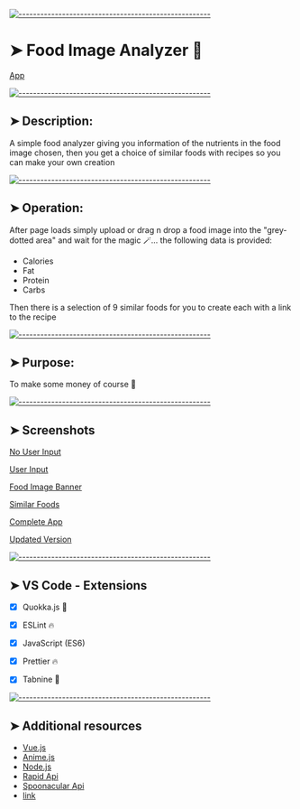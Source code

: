 
[![-----------------------------------------------------](https://raw.githubusercontent.com/andreasbm/readme/master/assets/lines/colored.png)](#image-analyzer-)

# ➤ Food Image Analyzer 🌠

[App](https://harry2k21.github.io/Recepie-App/)

[![-----------------------------------------------------](https://raw.githubusercontent.com/andreasbm/readme/master/assets/lines/colored.png)](#description-)

## ➤ Description: 

A simple food analyzer giving you information of the nutrients in the food image chosen, then you get a choice of similar foods with recipes so you can make your own creation



[![-----------------------------------------------------](https://raw.githubusercontent.com/andreasbm/readme/master/assets/lines/colored.png)](#operation-)

## ➤ Operation: 

After page loads simply upload or drag n drop a food image into the "grey-dotted area" and wait for the magic 🪄...
the following data is provided:

 - Calories
 - Fat
 - Protein
 - Carbs

Then there is a selection of 9 similar foods for you to create each with a link to the recipe 
                               
                                                          

[![-----------------------------------------------------](https://raw.githubusercontent.com/andreasbm/readme/master/assets/lines/colored.png)](#purpose)

## ➤ Purpose:
To make some money of course 🤑


[![-----------------------------------------------------](https://raw.githubusercontent.com/andreasbm/readme/master/assets/lines/colored.png)](#screenshots)

## ➤ Screenshots

[No User Input](https://user-images.githubusercontent.com/125808990/233476581-2fd1476a-492d-4a55-b869-158e9eb88f32.png)

[User Input](https://user-images.githubusercontent.com/125808990/233476678-512850dd-349b-467a-a749-eee76037daa4.png)

[Food Image Banner](https://user-images.githubusercontent.com/125808990/234614302-08faf883-fd02-4d3b-9b97-8c89faeeb93b.png)

[Similar Foods](https://user-images.githubusercontent.com/125808990/233476788-7c991ffe-a123-4ea6-8d14-f1abec9d4686.png)

[Complete App](https://user-images.githubusercontent.com/125808990/233476870-70b16c82-2c8e-41a4-8d27-03fd79f961e3.png)

[Updated Version](https://user-images.githubusercontent.com/125808990/234613788-c6fb692a-7a3e-4ef7-9d36-8cd6123eb19a.png)


[![-----------------------------------------------------](https://raw.githubusercontent.com/andreasbm/readme/master/assets/lines/colored.png)](#vs-code---extensions)

## ➤ VS Code - Extensions

- [x] Quokka.js 🤖
- [x] ESLint 🔥
- [x] JavaScript (ES6) 
- [x] Prettier 🔥
- [x] Tabnine 🤖



[![-----------------------------------------------------](https://raw.githubusercontent.com/andreasbm/readme/master/assets/lines/colored.png)](#additional-resources)

## ➤ Additional resources

- [Vue.js](https://vuejs.org/)
- [Anime.js](https://animejs.com/)
- [Node.js](https://nodejs.org/api/synopsis.html)
- [Rapid Api](https://rapidapi.com/)
- [Spoonacular Api](https://rapidapi.com/spoonacular/api/recipe-food-nutrition/)
- [link](https://github.com/andreasbm/readme)
